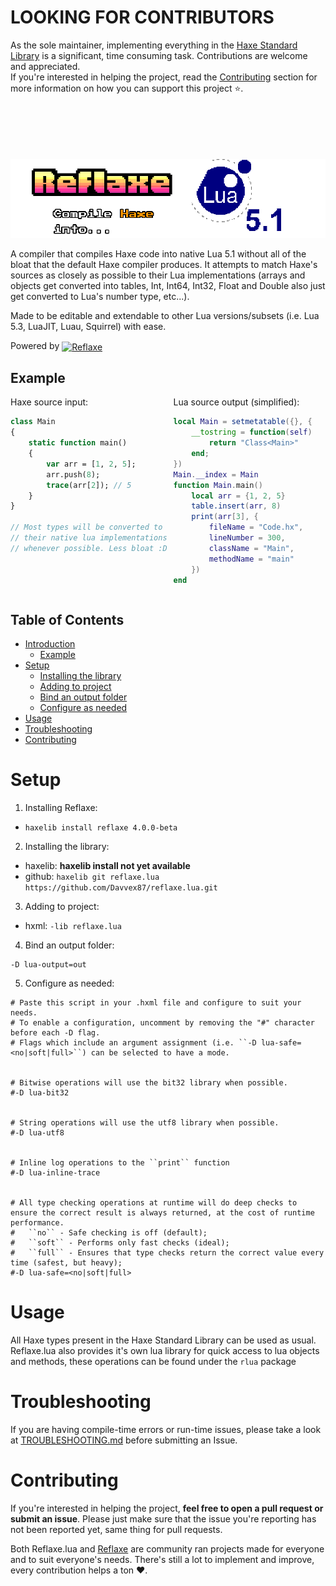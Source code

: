 # LOOKING FOR CONTRIBUTORS

As the sole maintainer, implementing everything in the [Haxe Standard Library](https://github.com/HaxeFoundation/haxe/tree/4.3.7/std) is a significant, time consuming task. Contributions are welcome and appreciated.
<br>
If you're interested in helping the project, read the [Contributing](#contributing) section for more information on how you can support this project ⭐.
<br><br><br><br><br><br>
<a id="reflaxe.lua"></a>

<img src="img/reflaxe.lua banner.png" style="image-rendering: pixelated;" />

A compiler that compiles Haxe code into native Lua 5.1 without all of the bloat that the default Haxe compiler produces. It attempts to match Haxe's sources as closely as possible to their Lua implementations (arrays and objects get converted into tables, Int, Int64, Int32, Float and Double also just get converted to Lua's number type, etc...).

Made to be editable and extendable to other Lua versions/subsets (i.e. Lua 5.3, LuaJIT, Luau, Squirrel) with ease.

<p>
	Powered by
	<a href="https://github.com/SomeRanDev/Reflaxe">
		<img src="https://i.imgur.com/oZkCZ2C.png" alt="Reflaxe" width="80" style="vertical-align: middle;" />
	</a>
</p>

## Example

<div style="display: flex; gap: 10px;">
<div style="width: 50%; height: 100%;">
Haxe source input:

```haxe
class Main
{
	static function main()
	{
		var arr = [1, 2, 5];
		arr.push(8);
		trace(arr[2]); // 5
	}
}

// Most types will be converted to
// their native lua implementations
// whenever possible. Less bloat :D



```

</div>
<div style="width: 50%; height: 100%;">
Lua source output (simplified):

```lua
local Main = setmetatable({}, {
	__tostring = function(self)
		return "Class<Main>"
	end;
})
Main.__index = Main
function Main.main()
	local arr = {1, 2, 5}
	table.insert(arr, 8)
	print(arr[3], {
		fileName = "Code.hx",
		lineNumber = 300,
		className = "Main",
		methodName = "main"
	})
end
```
</div>
</div>

## Table of Contents
- [Introduction](#reflaxe.lua)
  - [Example](#example)
- [Setup](#setup)
  - [Installing the library](#installing-the-library)
  - [Adding to project](#adding-to-project)
  - [Bind an output folder](#bind-an-output-folder)
  - [Configure as needed](#configure-as-needed)
- [Usage](#usage)
- [Troubleshooting](#troubleshooting)
- [Contributing](#contributing)

# Setup

<a id="installing-the-library"></a>

1. Installing Reflaxe:
  - ``haxelib install reflaxe 4.0.0-beta``

2. Installing the library:
  - haxelib: **haxelib install not yet available**
  - github: ``haxelib git reflaxe.lua https://github.com/Davvex87/reflaxe.lua.git``

<a id="adding-to-project"></a>

3. Adding to project:
  - hxml: ``-lib reflaxe.lua``

<a id="bind-an-output-folder"></a>

4. Bind an output folder:
```hxml
-D lua-output=out
```

<a id="configure-as-needed"></a>

5. Configure as needed:
```hxml
# Paste this script in your .hxml file and configure to suit your needs.
# To enable a configuration, uncomment by removing the "#" character before each -D flag.
# Flags which include an argument assignment (i.e. ``-D lua-safe=<no|soft|full>``) can be selected to have a mode.


# Bitwise operations will use the bit32 library when possible.
#-D lua-bit32


# String operations will use the utf8 library when possible.
#-D lua-utf8


# Inline log operations to the ``print`` function
#-D lua-inline-trace


# All type checking operations at runtime will do deep checks to ensure the correct result is always returned, at the cost of runtime performance.
#   ``no`` - Safe checking is off (default);
#   ``soft`` - Performs only fast checks (ideal);
#   ``full`` - Ensures that type checks return the correct value every time (safest, but heavy);
#-D lua-safe=<no|soft|full>
```

# Usage
All Haxe types present in the Haxe Standard Library can be used as usual.
Reflaxe.lua also provides it's own lua library for quick access to lua objects and methods, these operations can be found under the ``rlua`` package

# Troubleshooting
If you are having compile-time errors or run-time issues, please take a look at [TROUBLESHOOTING.md](TROUBLESHOOTING.md) before submitting an Issue.

# Contributing
If you're interested in helping the project, **feel free to open a pull request or submit an issue**. Please just make sure that the issue you're reporting has not been reported yet, same thing for pull requests.

Both Reflaxe.lua and [Reflaxe](https://github.com/SomeRanDev/Reflaxe) are community ran projects made for everyone and to suit everyone's needs. There's still a lot to implement and improve, every contribution helps a ton ❤️.
